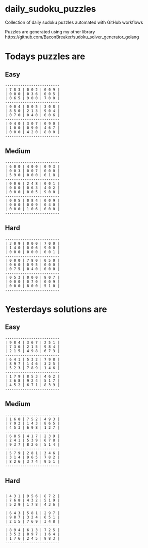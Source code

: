 
# daily_sudoku_puzzles 

Collection of daily sudoku puzzles automated with GitHub workflows 

Puzzles are generated using my other library https://github.com/BaconBreaker/sudoku_solver_generator_golang 
 

# Todays puzzles are 

## Easy 

```
-------------------------
| 7 8 3 | 0 0 2 | 0 0 9 | 
| 0 0 0 | 0 3 6 | 0 0 5 | 
| 0 6 5 | 9 0 0 | 7 0 0 | 
-------------------------
| 0 0 4 | 0 0 5 | 3 0 8 | 
| 8 5 0 | 2 1 3 | 9 0 4 | 
| 0 7 0 | 0 4 0 | 0 0 6 | 
-------------------------
| 0 4 0 | 3 0 7 | 0 9 0 | 
| 1 0 0 | 0 9 0 | 4 6 7 | 
| 0 0 0 | 4 2 0 | 8 0 0 | 
-------------------------
```
## Medium 

```
-------------------------
| 6 0 0 | 4 0 0 | 0 9 3 | 
| 0 0 3 | 0 0 7 | 0 0 0 | 
| 5 9 0 | 0 0 0 | 0 1 8 | 
-------------------------
| 0 0 6 | 2 4 8 | 0 0 1 | 
| 0 8 0 | 0 6 3 | 4 0 2 | 
| 0 0 0 | 0 0 5 | 9 0 0 | 
-------------------------
| 0 0 5 | 0 8 4 | 0 0 9 | 
| 0 0 0 | 0 0 9 | 0 4 0 | 
| 0 0 0 | 1 0 6 | 0 0 0 | 
-------------------------
```
## Hard 

```
-------------------------
| 3 0 9 | 0 0 0 | 7 0 0 | 
| 1 4 0 | 0 0 6 | 9 0 0 | 
| 0 0 0 | 0 0 0 | 0 0 1 | 
-------------------------
| 0 0 0 | 7 8 0 | 0 5 0 | 
| 0 6 0 | 0 9 5 | 0 0 0 | 
| 0 7 5 | 0 4 0 | 0 0 0 | 
-------------------------
| 0 5 3 | 0 0 0 | 8 0 7 | 
| 0 0 0 | 0 7 0 | 0 0 9 | 
| 0 0 0 | 8 0 0 | 5 1 0 | 
-------------------------
```
# Yesterdays solutions are 

## Easy 

```
-------------------------
| 9 8 4 | 3 6 7 | 2 5 1 | 
| 7 3 6 | 2 1 5 | 9 8 4 | 
| 2 1 5 | 4 9 8 | 6 7 3 | 
-------------------------
| 6 4 1 | 5 3 2 | 7 9 8 | 
| 8 9 7 | 1 4 6 | 3 2 5 | 
| 5 2 3 | 7 8 9 | 1 4 6 | 
-------------------------
| 1 7 9 | 8 5 3 | 4 6 2 | 
| 3 6 8 | 9 2 4 | 5 1 7 | 
| 4 5 2 | 6 7 1 | 8 3 9 | 
-------------------------
```
## Medium 

```
-------------------------
| 1 6 8 | 7 5 2 | 4 9 3 | 
| 7 9 2 | 1 4 3 | 8 6 5 | 
| 4 5 3 | 6 9 8 | 1 2 7 | 
-------------------------
| 6 8 5 | 4 1 7 | 2 3 9 | 
| 2 4 1 | 5 3 9 | 6 7 8 | 
| 9 3 7 | 8 2 6 | 5 1 4 | 
-------------------------
| 5 7 9 | 2 8 1 | 3 4 6 | 
| 3 1 4 | 9 6 5 | 7 8 2 | 
| 8 2 6 | 3 7 4 | 9 5 1 | 
-------------------------
```
## Hard 

```
-------------------------
| 4 3 1 | 9 5 6 | 8 7 2 | 
| 7 6 8 | 4 3 2 | 5 1 9 | 
| 5 2 9 | 1 7 8 | 4 3 6 | 
-------------------------
| 6 4 3 | 5 8 1 | 2 9 7 | 
| 9 8 7 | 3 2 4 | 6 5 1 | 
| 2 1 5 | 7 6 9 | 3 4 8 | 
-------------------------
| 8 9 4 | 6 1 3 | 7 2 5 | 
| 3 5 2 | 8 9 7 | 1 6 4 | 
| 1 7 6 | 2 4 5 | 9 8 3 | 
-------------------------
```
